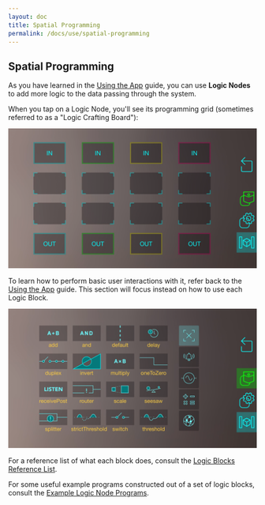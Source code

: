```yaml
---
layout: doc
title: Spatial Programming
permalink: /docs/use/spatial-programming
---
```


## Spatial Programming

As you have learned in the [Using the App](./using-the-app) guide, you can use **Logic Nodes** to
add more logic to the data passing through the system.

When you tap on a Logic Node, you'll see its programming grid (sometimes referred to as a "Logic
Crafting Board"):

![empty logic node programming grid](./images/screenshots/empty-programming-grid.png)

To learn how to perform basic user interactions with it, refer back to the
[Using the App](./using-the-app) guide. This section will focus instead on how to use each Logic
Block.

![logic block menu](./images/screenshots/logic-block-menu.png)

For a reference list of what each block does, consult the
[Logic Blocks Reference List](./logic-blocks).

For some useful example programs constructed out of a set of logic blocks, consult the 
[Example Logic Node Programs](./example-programs).

